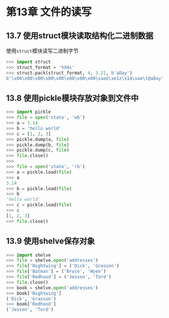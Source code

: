 # 第13章 文件的读写

## 13.7 使用struct模块读取结构化二进制数据

使用`struct`模块读写二进制字节

```python
>>> import struct
>>> struct_format = 'hd4s'
>>> struct.pack(struct_format, 4, 3.21, b'aDay')
b'\x04\x00\x00\x00\x00\x00\x00\x00\xaeG\xe1z\x14\xae\t@aDay'
```

## 13.8 使用pickle模块存放对象到文件中

```python
>>> import pickle
>>> file = open('state', 'wb')
>>> a = 3.14
>>> b = 'hello world'
>>> c = [1, 2, 3]
>>> pickle.dump(a, file)
>>> pickle.dump(b, file)
>>> pickle.dump(c, file)
>>> file.close()
>>> 
>>> file = open('state', 'rb')
>>> a = pickle.load(file)
>>> a
3.14
>>> b = pickle.load(file)
>>> b
'hello world'
>>> c = pickle.load(file)
>>> c
[1, 2, 3]
>>> file.close()
```

## 13.9 使用shelve保存对象

```python
>>> import shelve
>>> file = shelve.open('addresses')
>>> file['Nightwing'] = ('Dick', 'Grasson')
>>> file['Batman'] = ('Bruce', 'Wyen')
>>> file['Redhood'] = ('Jesson', 'Tord')
>>> file.close()
>>> book = shelve.open('addresses')
>>> book['Nightwing']
('Dick', 'Grasson')
>>> book['Redhood']
('Jesson', 'Tord')
```
